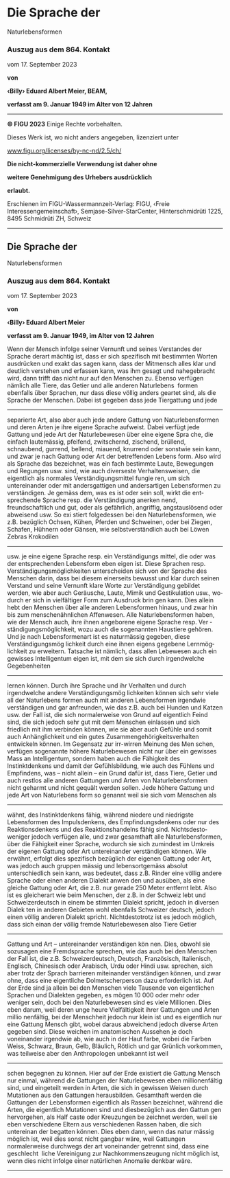 # Die Sprache der

 Naturlebensformen

### Auszug aus dem 864. Kontakt

 vom 17. September 2023

**von**

**‹Billy› Eduard Albert Meier, BEAM,**

**verfasst am 9. Januar 1949 im Alter von 12 Jahren**


-----

**© FIGU 2023**
Einige Rechte vorbehalten.

Dieses Werk ist, wo nicht anders angegeben,
lizenziert unter

www.figu.org/licenses/by-nc-nd/2.5/ch/

**Die nicht-kommerzielle Verwendung ist daher ohne**

**weitere Genehmigung des Urhebers ausdrücklich**

**erlaubt.**

Erschienen im FIGU-Wassermannzeit-Verlag:
FIGU, ‹Freie Interessengemeinschaft›, Semjase-Silver-StarCenter, Hinterschmidrüti 1225, 8495 Schmidrüti ZH, Schweiz


-----

## Die Sprache der

 Naturlebensformen

### Auszug aus dem 864. Kontakt

 vom 17. September 2023

**von**

**‹Billy› Eduard Albert Meier**

**verfasst am 9. Januar 1949, im Alter von 12 Jahren**

Wenn der Mensch infolge seiner Vernunft und seines
Verstandes der Sprache derart mächtig ist, dass er sich
spezifisch mit bestimmten Worten ausdrücken und
exakt das sagen kann, dass der Mitmensch alles klar
und deutlich verstehen und erfassen kann, was ihm
gesagt und nahegebracht wird, dann trifft das nicht
nur auf den Menschen zu. Ebenso verfügen nämlich
alle Tiere, das Getier und alle anderen Naturlebens ­
formen ebenfalls über Sprachen, nur dass diese völlig
anders geartet sind, als die Sprache der Menschen.
Dabei ist gegeben dass jede Tiergattung und jede


-----

separierte Art, also aber auch jede andere Gattung von
Naturlebensformen und deren Arten je ihre eigene
Sprache aufweist. Dabei verfügt jede Gattung und
jede Art der Naturlebewesen über eine eigene Spra­
che, die einfach lautemässig, pfeifend, zwitschernd,
zischend, brüllend, schnaubend, gurrend, bellend,
miauend, knurrend oder sonstwie sein kann, und zwar
je nach Gattung oder Art der betreffenden Lebens­
form. Also wird als Sprache das bezeichnet, was ein­
fach bestimmte Laute, Bewegungen und Regungen
usw. sind, wie auch diverseste Verhaltensweisen, die
eigentlich als normales Verständigungsmittel fungie­
ren, um sich untereinander oder mit andersgattigen
und andersartigen Lebensformen zu verständigen. Je
gemäss dem, was es ist oder sein soll, wirkt die ent­
sprechende Sprache resp. die Verständigung anerken­
nend, freundschaftlich und gut, oder als gefährlich,
angriffig, angstauslösend oder abweisend usw. So exi­
stiert folgedessen bei den Naturlebensformen, wie z.B.
bezüglich Ochsen, Kühen, Pferden und Schweinen,
oder bei Ziegen, Schafen, Hühnern oder Gänsen, wie
selbstverständlich auch bei Löwen Zebras Krokodilen


-----

usw. je eine eigene Sprache resp. ein Verständigungs­
mittel, die oder was der entsprechenden Lebensform
eben eigen ist.
Diese Sprachen resp. Verständigungsmöglichkeiten
unterscheiden sich von der Sprache des Menschen
darin, dass bei diesem einerseits bewusst und klar
durch seinen Verstand und seine Vernunft klare Worte
zur Verständigung gebildet werden, wie aber auch
Geräusche, Laute, Mimik und Gestikulation usw., wo­
durch er sich in vielfältiger Form zum Ausdruck brin­
gen kann. Dies allein hebt den Menschen über alle
anderen Lebensformen hinaus, und zwar hin bis zum
menschenähnlichen Affenwesen.
Alle Naturlebensformen haben, wie der Mensch auch,
ihre ihnen angeborene eigene Sprache resp. Ver ­
ständigungsmöglichkeit, wozu auch die sogenannten
Haustiere gehören. Und je nach Lebensformenart ist
es naturmässig gegeben, diese Verständigungsmög­
lichkeit durch eine ihnen eigens gegebene Lernmög­
lichkeit zu erweitern. Tatsache ist nämlich, dass allen
Lebewesen auch ein gewisses Intelligentum eigen ist,
mit dem sie sich durch irgendwelche Gegebenheiten


-----

lernen können. Durch ihre Sprache und ihr Verhalten
und durch irgendwelche andere Verständigungsmög­
lichkeiten können sich sehr viele all der Naturlebens­
formen auch mit anderen Lebensformen irgendwie
verständigen und gar anfreunden, wie das z.B. auch
bei Hunden und Katzen usw. der Fall ist, die sich
normalerweise von Grund auf eigentlich Feind sind,
die sich jedoch sehr gut mit dem Menschen einlassen
und sich friedlich mit ihm verbinden können, wie sie
aber auch Gefühle und somit auch Anhänglichkeit und
ein gutes Zusammengehörigkeitsverhalten entwickeln
können. Im Gegensatz zur irr-wirren Meinung des Men­
schen, verfügen sogenannte höhere Naturlebewesen
nicht nur über ein gewisses Mass an Intelligentum,
sondern haben auch die Fähigkeit des Instinktdenkens
und damit der Gefühlsbildung, wie auch des Fühlens
und Empfindens, was – nicht allein – ein Grund dafür
ist, dass Tiere, Getier und auch restlos alle anderen
Gattungen und Arten von Naturlebensformen nicht
geharmt und nicht gequält werden sollen.
Jede höhere Gattung und jede Art von Naturlebens­
form so genannt weil sie sich vom Menschen als


-----

wähnt, des Instinktdenkens fähig, während niedere
und niedrigste Lebensformen des Impulsdenkens, des
Empfindungsdenkens oder nur des Reaktionsdenkens
und des Reaktionshandelns fähig sind. Nichtsdesto­
weniger jedoch verfügen alle, und zwar gesamthaft alle
Naturlebensformen, über die Fähigkeit einer Sprache,
wodurch sie sich zumindest im Umkreis der eigenen
Gattung oder Art untereinander verständigen können.
Wie erwähnt, erfolgt dies spezifisch bezüglich der
eigenen Gattung oder Art, was jedoch auch gruppen­
mässig und lebensortgemäss absolut unterschiedlich
sein kann, was bedeutet, dass z.B. Rinder eine völlig
andere Sprache oder einen anderen Dialekt anwen­
den und ausüben, als eine gleiche Gattung oder Art,
die z.B. nur gerade 250 Meter entfernt lebt. Also ist es
gleicherart wie beim Menschen, der z.B. in der
Schweiz lebt und Schweizerdeutsch in einem be­
stimmten Dialekt spricht, jedoch in diversen Dialek­
ten in anderen Gebieten wohl ebenfalls Schweizer­
deutsch, jedoch einen völlig anderen Dialekt spricht.
Nichtdestotrotz ist es jedoch möglich, dass sich einan­
der völlig fremde Naturlebewesen also Tiere Getier


-----

Gattung und Art – untereinander verständigen kön­
nen. Dies, obwohl sie sozusagen eine Fremdsprache
sprechen, wie das auch bei den Menschen der Fall
ist, die z.B. Schweizerdeutsch, Deutsch, Französisch,
Italienisch, Englisch, Chinesisch oder Arabisch, Urdu
oder Hindi usw. sprechen, sich aber trotz der Sprach­
barrieren miteinander verständigen können, und zwar
ohne, dass eine eigentliche Dolmetscherperson dazu
erforderlich ist. Auf der Erde sind ja allein bei den
Menschen viele Tausende von eigentlichen Sprachen
und Dialekten gegeben, es mögen 10 000 oder mehr
oder weniger sein, doch bei den Naturlebewesen sind
es viele Millionen. Dies eben darum, weil deren unge­
heure Vielfältigkeit ihrer Gattungen und Arten millio­
nenfältig, bei der Menschheit jedoch nur klein ist und
es eigentlich nur eine Gattung Mensch gibt, wobei
daraus abweichend jedoch diverse Arten gegeben
sind. Diese weichen im anatomischen Aussehen je­
doch voneinander irgendwie ab, wie auch in der Haut­
farbe, wobei die Farben Weiss, Schwarz, Braun, Gelb,
Bläulich, Rötlich und gar Grünlich vorkommen, was
teilweise aber den Anthropologen unbekannt ist weil


-----

schen begegnen zu können.
Hier auf der Erde existiert die Gattung Mensch nur
einmal, während die Gattungen der Naturlebewesen
eben millionenfältig sind, und eingeteilt werden in
Arten, die sich in gewissen Weisen durch Mutationen
aus den Gattungen herausbilden. Gesamthaft werden
die Gattungen der Lebensformen eigentlich als
Rassen bezeichnet, während die Arten, die eigentlich
Mutationen sind und diesbezüglich aus den Gattun­
gen hervorgehen, als Half caste oder Kreuzungen be­
zeichnet werden, weil sie eben verschiedene Eltern
aus verschiedenen Rassen haben, die sich untereinan­
der begatten können. Dies eben dann, wenn das
natur mässig möglich ist, weil dies sonst nicht gangbar
wäre, weil Gattungen normalerweise durchwegs der­
art voneinander getrennt sind, dass eine geschlecht ­
liche Vereinigung zur Nachkommenszeugung nicht
möglich ist, wenn dies nicht infolge einer natürlichen
Anomalie denkbar wäre.


-----

